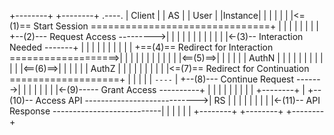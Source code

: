 +--------+                                  +--------+          .----.
| Client |                                  |   AS   |         | User |
|Instance|                                  |        |         |      |
|        |<=(1)== Start Session ===============================+      |
|        |                                  |        |         |      |
|        +--(2)--- Request Access --------->|        |         |      |
|        |                                  |        |         |      |
|        |<-(3)-- Interaction Needed -------+        |         |      |
|        |                                  |        |         |      |
|        +==(4)== Redirect for Interaction ===================>|      |
|        |                                  |        |         |      |
|        |                                  |        |<==(5)==>|      |
|        |                                  |        |  AuthN  |      |
|        |                                  |        |         |      |
|        |                                  |        |<==(6)==>|      |
|        |                                  |        |  AuthZ  |      |
|        |                                  |        |         |      |
|        |<=(7)== Redirect for Continuation ===================+      |
|        |                                  |        |          `----`
|        +--(8)--- Continue Request ------->|        |
|        |                                  |        |
|        |<-(9)----- Grant Access ----------+        |
|        |                                  |        |
|        |                                  |        |     +--------+
|        +--(10)-- Access API ---------------------------->|   RS   |
|        |                                  |        |     |        |
|        |<-(11)-- API Response ---------------------------|        |
|        |                                  |        |     +--------+
+--------+                                  +--------+
